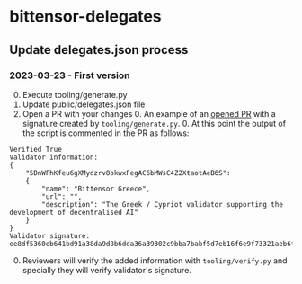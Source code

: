 # bittensor-delegates

## Update delegates.json process

### 2023-03-23 - First version

0. Execute tooling/generate.py
0. Update public/delegates.json file
0. Open a PR with your changes
    0. An example of an [opened PR](https://github.com/opentensor/bittensor/pull/1211) with a signature created by `tooling/generate.py`.
    0. At this point the output of the script is commented in the PR as follows:

```
Verified True
Validator information: 
{
    "5DnWFhKfeu6gXMydzrv8bkwxFegAC6bMWsC4Z2XtaotAeB6S": 
    {
        "name": "Bittensor Greece", 
        "url": "", 
        "description": "The Greek / Cypriot validator supporting the development of decentralised AI"
    }
}
Validator signature: ee8df5360eb641bd91a38da9d8b6dda36a39302c9bba7babf5d7eb16f6e9f73321aeb6f8adb30e0f511d64c1f35caa15215dd280fb2ed3f8f5b09d783cc9958f
```

0. Reviewers will verify the added information with `tooling/verify.py` and specially they will verify validator's signature.